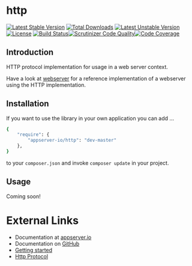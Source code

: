 # http

[![Latest Stable Version](https://poser.pugx.org/appserver-io/http/v/stable.png)](https://packagist.org/packages/appserver-io/http) [![Total Downloads](https://poser.pugx.org/appserver-io/http/downloads.png)](https://packagist.org/packages/appserver-io/http) [![Latest Unstable Version](https://poser.pugx.org/appserver-io/http/v/unstable.png)](https://packagist.org/packages/appserver-io/http) [![License](https://poser.pugx.org/appserver-io/http/license.png)](https://packagist.org/packages/appserver-io/http) [![Build Status](https://travis-ci.org/appserver-io/http.png)](https://travis-ci.org/appserver-io/http)[![Scrutinizer Code Quality](https://scrutinizer-ci.com/g/appserver-io/http/badges/quality-score.png?b=master)](https://scrutinizer-ci.com/g/appserver-io/http/?branch=master)[![Code Coverage](https://scrutinizer-ci.com/g/appserver-io/http/badges/coverage.png?b=master)](https://scrutinizer-ci.com/g/appserver-io/http/?branch=master)

## Introduction

HTTP protocol implementation for usage in a web server context.

Have a look at [webserver](<https://github.com/appserver-io/webserver>) for a reference implementation of a webserver using the HTTP implementation.

## Installation

If you want to use the library in your own application you can add ...

```sh
{
    "require": {
        "appserver-io/http": "dev-master"
    },
}
```

to your ```composer.json``` and invoke ```composer update``` in your project.

## Usage

Coming soon!

# External Links

* Documentation at [appserver.io](http://docs.appserver.io)
* Documentation on [GitHub](https://github.com/techdivision/TechDivision_AppserverDocumentation)
* [Getting started](https://github.com/techdivision/TechDivision_AppserverDocumentation/tree/master/docs/getting-started)
* [Http Protocol](https://github.com/techdivision/TechDivision_AppserverDocumentation/blob/master/docs/components/protocols/http.md)